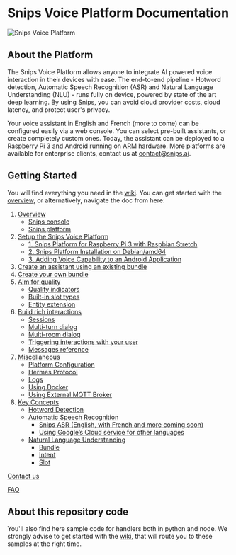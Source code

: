 # Snips Voice Platform Documentation

![Snips Voice Platform](https://s3.amazonaws.com/get.docs.snips.ai/static/images/wiki/snips_banner_prod.png)

## About the Platform

The Snips Voice Platform allows anyone to integrate AI powered voice interaction in their devices with ease. The end-to-end pipeline - Hotword detection, Automatic Speech Recognition \(ASR\) and Natural Language Understanding \(NLU\) - runs fully on device, powered by state of the art deep learning. By using Snips, you can avoid cloud provider costs, cloud latency, and protect user's privacy.

Your voice assistant in English and French \(more to come\) can be configured easily via a web console. You can select pre-built assistants, or create completely custom ones. Today, the assistant can be deployed to a Raspberry Pi 3 and Android running on ARM hardware. More platforms are available for enterprise clients, contact us at contact@snips.ai.

## Getting Started

You will find everything you need in the [wiki](https://github.com/snipsco/snips-platform-documentation/wiki). You can get started with the [overview](https://github.com/snipsco/snips-platform-documentation/wiki), or alternatively, navigate the doc from here:

1. [Overview](https://github.com/snipsco/snips-platform-documentation/wiki)
   * [Snips console](https://github.com/snihttps://github.com/snipsco/snips-platform-documentation/wiki#snips-platform)
   * [Snips platform](https://github.com/snipsco/snips-platform-documentation/wiki#building-your-assistant-via-the-console)
2. [Setup the Snips Voice Platform](https://github.com/snipsco/snips-platform-documentation/wiki/1.-Setup-the-Snips-Voice-Platform)
   * [1. Snips Platform for Raspberry Pi 3 with Raspbian Stretch](https://github.com/snipsco/snips-platform-documentation/wiki/1.-Setup-the-Snips-Voice-Platform#1-snips-platform-for-raspberry-pi-3-with-raspbian-stretch)
   * [2. Snips Platform Installation on Debian/amd64](https://github.com/snipsco/snips-platform-documentation/wiki/1.-Setup-the-Snips-Voice-Platform#2-snips-platform-installation-on-debianamd64)
   * [3. Adding Voice Capability to an Android Application](https://github.com/snipsco/snips-platform-documentation/wiki/1.-Setup-the-Snips-Voice-Platform#3-adding-voice-capability-to-an-android-application)
3. [Create an assistant using an existing bundle](https://github.com/snipsco/snips-platform-documentation/wiki/2.-Create-an-assistant-using-an-existing-bundle)
4. [Create your own bundle](https://github.com/snipsco/snips-platform-documentation/wiki/3.-Create-your-own-bundle)
5. [Aim for quality](https://github.com/snipsco/snips-platform-documentation/wiki/4.-Aim-for-quality)
   * [Quality indicators](https://github.com/snipsco/snips-platform-documentation/wiki/4.-Aim-for-quality#quality-indicators)
   * [Built-in slot types](https://github.com/snipsco/snips-platform-documentation/wiki/4.-Aim-for-quality#built-in-slot-types)
   * [Entity extension](https://github.com/snipsco/snips-platform-documentation/wiki/4.-Aim-for-quality#entity-extension)
6. [Build rich interactions](https://github.com/snipsco/snips-platform-documentation/wiki/5.-Build-rich-interactions)
   * [Sessions](https://github.com/snipsco/snips-platform-documentation/wiki/5.-Build-rich-interactions#sessions)
   * [Multi-turn dialog](https://github.com/snipsco/snips-platform-documentation/wiki/5.-Build-rich-interactions#multi-turn-dialog)
   * [Multi-room dialog](https://github.com/snipsco/snips-platform-documentation/wiki/5.-Build-rich-interactions#multi-room-dialog)
   * [Triggering interactions with your user](https://github.com/snipsco/snips-platform-documentation/wiki/5.-Build-rich-interactions#triggering-interactions-with-your-user)
   * [Messages reference](https://github.com/snipsco/snips-platform-documentation/wiki/5.-Build-rich-interactions#messages-reference)
7. [Miscellaneous](https://github.com/snipsco/snips-platform-documentation/wiki/6.--Miscellaneous)
   * [Platform Configuration](https://github.com/snipsco/snips-platform-documentation/wiki/6.--Miscellaneous#platform-configuration)
   * [Hermes Protocol](https://github.com/snipsco/snips-platform-documentation/wiki/6.--Miscellaneous#hermes-protocol)
   * [Logs](https://github.com/snipsco/snips-platform-documentation/wiki/6.--Miscellaneous#logs)
   * [Using Docker](https://github.com/snipsco/snips-platform-documentation/wiki/6.--Miscellaneous#using-docker)
   * [Using External MQTT Broker](https://github.com/snipsco/snips-platform-documentation/wiki/6.--Miscellaneous#using-external-mqtt-broker)
8. [Key Concepts](https://github.com/snipsco/snips-platform-documentation/wiki/7.-Key-Concepts)
   * [Hotword Detection](https://github.com/snipsco/snips-platform-documentation/wiki/7.-Key-Concepts#1-hotword-detection)
   * [Automatic Speech Recognition](https://github.com/snipsco/snips-platform-documentation/wiki/7.-Key-Concepts#2-automatic-speech-recognition)
     * [Snips ASR  \(English, with French and more coming soon\)](https://github.com/snipsco/snips-platform-documentation/wiki/7.-Key-Concepts#snips-asr)
     * [Using Google’s Cloud service for other languages](https://github.com/snipsco/snips-platform-documentation/wiki/7.-Key-Concepts#using-googles-cloud-service-for-other-languages)
   * [Natural Language Understanding](https://github.com/snipsco/snips-platform-documentation/wiki/7.-Key-Concepts#3-natural-language-understanding)
     * [Bundle](https://github.com/snipsco/snips-platform-documentation/wiki/7.-Key-Concepts#bundle)
     * [Intent](https://github.com/snipsco/snips-platform-documentation/wiki/7.-Key-Concepts#intent)
     * [Slot](https://github.com/snipsco/snips-platform-documentation/wiki/7.-Key-Concepts#slot)

[Contact us](https://github.com/snipsco/snips-platform-documentation/wiki/Contact-us)

[FAQ](https://github.com/snipsco/snips-platform-documentation/wiki/FAQ)

## About this repository code

You'll also find here sample code for handlers both in python and node. We strongly advise to get started with the [wiki](https://github.com/snipsco/snips-platform-documentation/wiki), that will route you to these samples at the right time.

